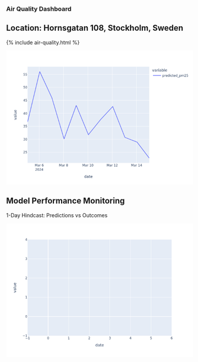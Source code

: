 ### Air Quality Dashboard

## Location: Hornsgatan 108, Stockholm, Sweden

{% include air-quality.html %}

![Forecast](./assets/img/pm25_forecast.png)

## Model Performance Monitoring

1-Day Hindcast: Predictions vs Outcomes

![Hindcast](./assets/img/pm25_hindcast_1day.png)



